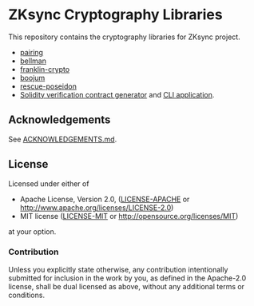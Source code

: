 # ZKsync Cryptography Libraries

This repository contains the cryptography libraries for ZKsync project.

- [pairing](./crates/pairing/)
- [bellman](./crates/bellman/)
- [franklin-crypto](./crates/franklin-crypto/)
- [boojum](./crates/boojum/)
- [rescue-poseidon](./crates/rescue-poseidon/)
- [Solidity verification contract generator](./crates/codegen) and [CLI application](./crates/codegen-bin/).

## Acknowledgements

See [ACKNOWLEDGEMENTS.md](./ACKNOWLEDGEMENTS.md).

## License

Licensed under either of

 * Apache License, Version 2.0, ([LICENSE-APACHE](LICENSE-APACHE) or http://www.apache.org/licenses/LICENSE-2.0)
 * MIT license ([LICENSE-MIT](LICENSE-MIT) or http://opensource.org/licenses/MIT)

at your option.

### Contribution

Unless you explicitly state otherwise, any contribution intentionally
submitted for inclusion in the work by you, as defined in the Apache-2.0
license, shall be dual licensed as above, without any additional terms or
conditions.
